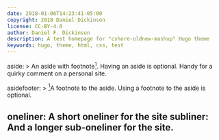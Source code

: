 ```yaml
---
date: 2018-01-06T14:23:41-05:00
copyright: 2018 Daniel Dickinson
license: CC-BY-4.0
author: Daniel F. Dickinson
description: A test homepage for "cshore-oldnew-mashup" Hugo theme
keywords: hugo, theme, html, css, test
---
```


aside: >
  An aside with footnote<a href="#emc2foot" id="emc2ref"><sup>1<sup></a>.  Having an aside is optional.  Handy for a  quirky comment on a personal site.

asidefooter: >
  <a href="#emc2ref" id="emc2foot"><sup>1</sup></a>A footnote to the aside.  Using a footnote to the aside is optional.

oneliner: A short oneliner for the site
subliner: And a longer sub-oneliner for the site.
---
